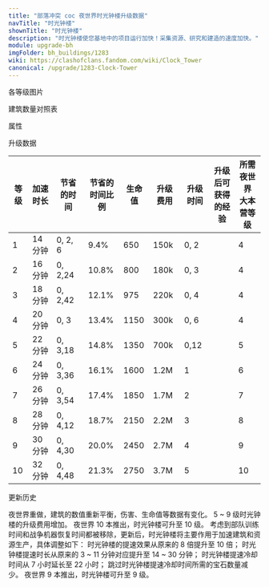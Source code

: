 ```yaml
---
title: "部落冲突 coc 夜世界时光钟楼升级数据"
navTitle: "时光钟楼"
shownTitle: "时光钟楼"
description: "时光钟楼使您基地中的项目运行加快！采集资源、研究和建造的速度加快。"
module: upgrade-bh
imgFolder: bh_buildings/1283
wiki: https://clashofclans.fandom.com/wiki/Clock_Tower
canonical: /upgrade/1283-Clock-Tower
---
```


<UnitInfo :folder="$frontmatter.imgFolder" imgSrc="Clock_Tower10.png" :imgAlt="$frontmatter.navTitle" :description="$frontmatter.description" :isSmallImg="true" />

<SmallTitle>各等级图片</SmallTitle>

<Panel>
    <UnitImgGroup :folder="$frontmatter.imgFolder">
        <UnitImg imgTitle="废墟" imgSrc="Clock_Tower_Ruin.png"/>    
        <UnitImg imgTitle="1 级" imgSrc="Clock_Tower1.png"/>
        <UnitImg imgTitle="2 级" imgSrc="Clock_Tower2.png"/>
        <UnitImg imgTitle="3 级" imgSrc="Clock_Tower3.png"/>
        <UnitImg imgTitle="4 级" imgSrc="Clock_Tower4.png"/>
        <UnitImg imgTitle="5 级" imgSrc="Clock_Tower5.png"/>
        <UnitImg imgTitle="6 级" imgSrc="Clock_Tower6.png"/>
        <UnitImg imgTitle="7 级" imgSrc="Clock_Tower7.png"/>
        <UnitImg imgTitle="8 级" imgSrc="Clock_Tower8.png"/>
        <UnitImg imgTitle="9 级" imgSrc="Clock_Tower9.png"/>
        <UnitImg imgTitle="10 级" imgSrc="Clock_Tower10.png"/>
    </UnitImgGroup>
</Panel>

<SmallTitle>建筑数量对照表</SmallTitle>

<BuildingNum>
    <BuildingNumRow title="大本等级" num="1 - 3, 4 - 5, 6 - 10" />
    <BuildingNumRow title="合计" num="0, 1, 1" />
    <BuildingNumRow title="第一区域的建筑数量上限" num="\, \, 1" />
    <BuildingNumRow title="第二区域的建筑数量上限" num="\, \, 0" />
</BuildingNum>

<SmallTitle>属性</SmallTitle>

<UnitProperties>
    <UnitProperty pKey="占地面积" pValue="3×3" />
    <UnitProperty pKey="判定面积" pValue="2×2" :isJudgeSquare="true" />  
    <UnitProperty pKey="加速倍数" pValue="10" />
    <UnitProperty pKey="冷却时间" pValue="22 小时" />
</UnitProperties>

<SmallTitle>升级数据</SmallTitle>

<script setup>
const tableExtraInfo = [
    {
        "column": 2,
        "type": "time",
        "gpClass": "building",
        "noGoldPass": true
    },
    {
        "column": 5,
        "type": "cost",
        "gpClass": "building",
        "icon": "Gold2"
    },      
    {
        "column": 6,
        "type": "time",
        "gpClass": "building"
    },
    {
        "column": 7,
        "type": "exp",
        "icon": "Exp"
    }
];
</script>

<UnitTable :tableExtraInfo="tableExtraInfo">

| 等级 | 加速时长 | 节省的时间 | 节省的<br>时间比例 | 生命值 | 升级费用 | 升级时间 | 升级后可<br>获得的经验 | 所需夜世界<br>大本营等级 |
|  --- |   ---   |    ---    |        ---        |  ---  |   ---   |    ---   |         ---          |           ---         |
|  1   | 14 分钟 |  0, 2, 6  |        9.4%       |  650  |   150k  |   0, 2   |                      |            4          |
|  2   | 16 分钟 |  0, 2,24  |       10.8%       |  800  |   180k  |   0, 3   |                      |            4          |
|  3   | 18 分钟 |  0, 2,42  |       12.1%       |  975  |   220k  |   0, 4   |                      |            4          |
|  4   | 20 分钟 |  0, 3     |       13.4%       | 1150  |   300k  |   0, 6   |                      |            4          |
|  5   | 22 分钟 |  0, 3,18  |       14.8%       | 1350  |   700k  |   0,12   |                      |            5          |
|  6   | 24 分钟 |  0, 3,36  |       16.1%       | 1600  |   1.2M  |   1      |                      |            6          |
|  7   | 26 分钟 |  0, 3,54  |       17.4%       | 1850  |   1.7M  |   2      |                      |            7          |
|  8   | 28 分钟 |  0, 4,12  |       18.7%       | 2150  |   2.2M  |   3      |                      |            8          |
|  9   | 30 分钟 |  0, 4,30  |       20.0%       | 2450  |   2.7M  |   4      |                      |            9          |
| 10   | 32 分钟 |  0, 4,48  |       21.3%       | 2750  |   3.7M  |   5      |                      |           10          |
</UnitTable>

<SmallTitle>更新历史</SmallTitle>

<Timeline>
    <TimelineItem date="2023/05/15">
        <TimelineRow>夜世界重做，建筑的数值重新平衡，伤害、生命值等数据有变化。</TimelineRow>
        <TimelineRow>5 ~ 9 级时光钟楼的升级费用增加。</TimelineRow>
        <TimelineRow>夜世界 10 本推出，时光钟楼可升至 10 级。</TimelineRow>
    </TimelineItem>
    <TimelineItem date="2023/05/15">
        <TimelineRow>考虑到部队训练时间和战争机器恢复时间都被移除，更新后，时光钟楼将主要作用于加速建筑和资源生产，具体调整如下：</TimelineRow>
        <TimelineRow>时光钟楼的提速效果从原来的 8 倍提升至 10 倍；</TimelineRow>
        <TimelineRow>时光钟楼提速时长从原来的 3 ~ 11 分钟对应提升至 14 ~ 30 分钟；</TimelineRow>
        <TimelineRow>时光钟楼提速冷却时间从 7 小时延长至 22 小时；</TimelineRow>
        <TimelineRow>跳过时光钟楼提速冷却时间所需的宝石数量减少。</TimelineRow>
    </TimelineItem>
     <TimelineItem date="2019/06/18">
        <TimelineRow>夜世界 9 本推出，时光钟楼可升至 9 级。</TimelineRow>
    </TimelineItem>   
    <TimelineItem :historyBottom="true" />
</Timeline>